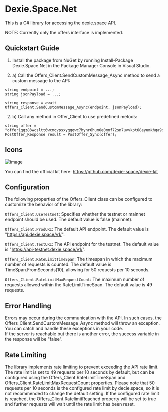 # Dexie.Space.Net
This is a C# library for accessing the dexie.space API.

NOTE: Currently only the offers interface is implemented.

## Quickstart Guide
1. Install the package from NuGet by running Install-Package Dexie.Space.Net in the Package Manager Console in Visual Studio.

2. a) Call the Offers_Client.SendCustomMessage_Async method to send a custom message to the API:
```
string endpoint = ...;
string jsonPayload = ...;

string response = await Offers_Client.SendCustomMessage_Async(endpoint, jsonPayload);
```

2. b) Call any method in Offer_Client to use predefined metods:
```
string offer = "offer1qqz83wcsltt6wcmqvpsxygqqwc7hynr6hum6e0mnf72sn7uvvkpt68eyumkhqa9qmxpk8znenf...";
PostOffer_Response result = PostOffer_Sync(offer);
```

## Icons
![image](https://user-images.githubusercontent.com/117320700/218058335-e64cce21-37f3-4e3b-ad66-9462be14ea44.png)

You can find the official kit here:
https://github.com/dexie-space/dexie-kit

## Configuration
The following properties of the Offers_Client class can be configured to customize the behavior of the library:

`Offers_Client.UseTestnet`: Specifies whether the testnet or mainnet endpoint should be used. The default value is false (mainnet).

`Offers_Client.ProdURI`: The default API endpoint. The default value is "https://api.dexie.space/v1/".

`Offers_Client.TestURI`: The API endpoint for the testnet. The default value is "https://api-testnet.dexie.space/v1/".

`Offers_Client.RateLimitTimeSpan`: The timespan in which the maximum number of requests is counted. The default value is TimeSpan.FromSeconds(10), allowing for 50 requests per 10 seconds.

`Offers_Client.RateLimitMaxRequestCount`: The maximum number of requests allowed within the RateLimitTimeSpan. The default value is 49 requests.

## Error Handling
Errors may occur during the communication with the API. In such cases, the Offers_Client.SendCustomMessage_Async method will throw an exception. You can catch and handle these exceptions in your code.  
If the server is reachable but there is another error, the success variable in the response will be "false".

## Rate Limiting
The library implements rate limiting to prevent exceeding the API rate limit. 
The rate limit is set to 49 requests per 10 seconds by default, but can be configured using the Offers_Client.RateLimitTimeSpan and Offers_Client.RateLimitMaxRequestCount properties. 
Please note that 50 requests per 10 seconds is the configured rate limit by decie.space, so it is not recommended to change the default setting.
If the configured rate limit is reached, the Offers_Client.RatelimitReached property will be set to true and further requests will wait until the rate limit has been reset.
